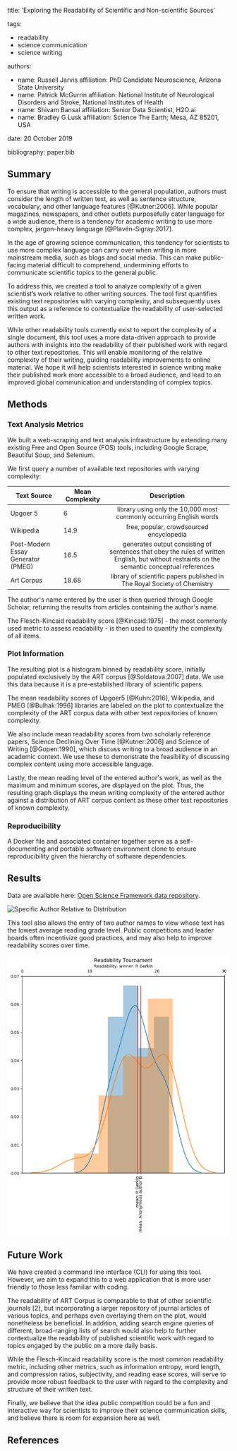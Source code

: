 title: 'Exploring the Readability of Scientific and Non-scientific Sources'
		
tags:
  - readability
  - science communication
  - science writing

authors:
  - name: Russell Jarvis
    affiliation: PhD Candidate Neuroscience, Arizona State University
  - name: Patrick McGurrin
    affiliation: National Institute of Neurological Disorders and Stroke, National Institutes of Health
  - name: Shivam Bansal
    affiliation: Senior Data Scientist, H2O.ai
  - name: Bradley G Lusk
    affiliation: Science The Earth; Mesa, AZ 85201, USA
    
date: 20 October 2019

bibliography: paper.bib

## Summary
To ensure that writing is accessible to the general population, authors must consider the length of written text, as well as sentence structure, vocabulary, and other language features [@Kutner:2006]. While popular magazines, newspapers, and other outlets purposefully cater language for a wide audience, there is a tendency for academic writing to use more complex, jargon-heavy language [@Plavén-Sigray:2017]. 

In the age of growing science communication, this tendency for scientists to use more complex language can carry over when writing in more mainstream media, such as blogs and social media. This can make public-facing material difficult to comprehend, undermining efforts to communicate scientific topics to the general public.

To address this, we created a tool to analyze complexity of a given scientist’s work relative to other writing sources. The tool first quantifies existing text repositories with varying complexity, and subsequently uses this output as a reference to contextualize the readability of user-selected written work. 

While other readability tools currently exist to report the complexity of a single document, this tool uses a more data-driven approach to provide authors with insights into the readability of their published work with regard to other text repositories. This will enable monitoring of the relative complexity of their writing, guiding readability improvements to online material. We hope it will help scientists interested in science writing make their published work more accessible to a broad audience, and lead to an improved global communication and understanding of complex topics.

## Methods

### Text Analysis Metrics
We built a web-scraping and text analysis infrastructure by extending many existing Free and Open Source (FOS) tools, including Google Scrape, Beautiful Soup, and Selenium.

We first query a number of available text repositories with varying complexity:

| Text Source | Mean Complexity | Description |
|----------|----------|:-------------:|
| Upgoer 5                            | 6   | library using only the 10,000 most commonly occurring English words |
| Wikipedia                               | 14.9 | free, popular, crowdsourced encyclopedia   |
| Post-Modern Essay Generator (PMEG)  | 16.5 | generates output consisting of sentences that obey the rules of written English, but without restraints on the semantic conceptual references   |
| Art Corpus                       | 18.68  | library of scientific papers published in The Royal Society of Chemistry |

The author's name entered by the user is then queried through Google Scholar, returning the results from articles containing the author's name. 

The Flesch-Kincaid readability score [@Kincaid:1975] - the most commonly used metric to assess readability - is then used to quantify the complexity of all items.

### Plot Information 
The resulting plot is a histogram binned by readability score, initially populated exclusively by the ART corpus [@Soldatova:2007] data. We use this data because it is a pre-established library of scientific papers. 

The mean readability scores of Upgoer5 [@Kuhn:2016], Wikipedia, and PMEG [@Bulhak:1996] libraries are labeled on the plot to contextualize the complexity of the ART corpus data with other text repositories of known complexity. 

We also include mean readability scores from two scholarly reference papers, Science Declining Over Time [@Kutner:2006] and Science of Writing [@Gopen:1990], which discuss writing to a broad audience in an academic context. We use these to demonstrate the feasibility of discussing complex content using more accessible language.

Lastly, the mean reading level of the entered author's work, as well as the maximum and minimum scores, are displayed on the plot. Thus, the resulting graph displays the mean writing complexity of the entered author against a distribution of ART corpus content as these other text repositories of known complexity.

### Reproducibility
A Docker file and associated container together serve as a self-documenting and portable software environment clone to ensure reproducibility given the hierarchy of software dependencies.

## Results
Data are available here: [Open Science Framework data repository](https://osf.io/dashboard).

![Specific Author Relative to Distribution](figures/for_joss_std_dev.png)

This tool also allows the entry of two author names to view whose text has the lowest average reading grade level. Public competitions and leader boards often incentivize good practices, and may also help to improve readability scores over time.

![Specific Author Relative to Distribution](figures/competition_figure_joss.png)


## Future Work
We have created a command line interface (CLI) for using this tool. However, we aim to expand this to a web application that is more user friendly to those less familiar with coding. 

The readability of ART Corpus is comparable to that of other scientific journals [2], but incorporating a larger repository of journal articles of various topics, and perhaps even overlaying them on the plot, would nonetheless be beneficial. In addition, adding search engine queries of different, broad-ranging lists of search would also help to further contextualize the readability of published scientific work with regard to topics engaged by the public on a more daily basis.

While the Flesch-Kincaid readability score is the most common readability metric, including other metrics, such as information entropy, word length, and compression ratios, subjectivity, and reading ease scores, will serve to provide more robust feedback to the user with regard to the complexity and structure of their written text.

Finally, we believe that the idea public competition could be a fun and interactive way for scientists to improve their science communication skills, and believe there is room for expansion here as well.

## References

